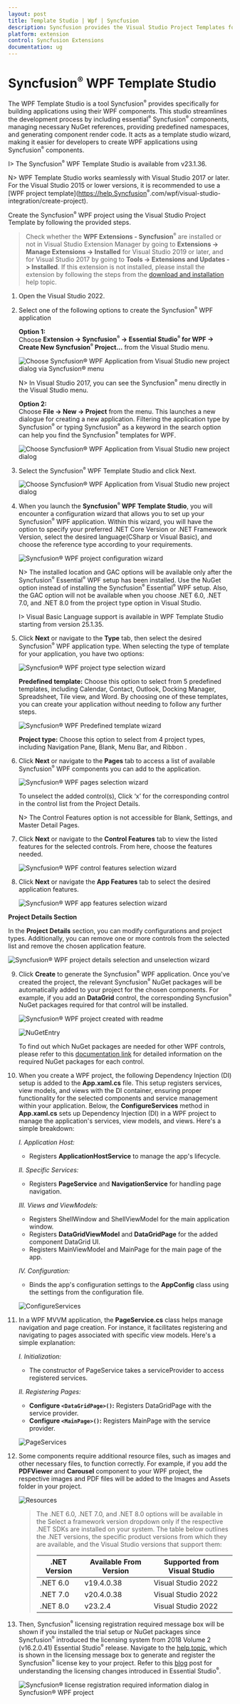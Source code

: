```yaml
---
layout: post
title: Template Studio | Wpf | Syncfusion
description: Syncfusion provides the Visual Studio Project Templates for the Syncfusion WPF platform to create Syncfusion WPF Application by addiing the required assemblies
platform: extension
control: Syncfusion Extensions
documentation: ug
---
```



# Syncfusion<sup style="font-size:70%">&reg;</sup> WPF Template Studio

The WPF Template Studio is a tool Syncfusion<sup style="font-size:70%">&reg;</sup> provides specifically for building applications using their WPF components. This studio streamlines the development process by including essential<sup style="font-size:70%">&reg;</sup> Syncfusion<sup style="font-size:70%">&reg;</sup> components, managing necessary NuGet references, providing predefined namespaces, and generating component render code. It acts as a template studio wizard, making it easier for developers to create WPF applications using Syncfusion<sup style="font-size:70%">&reg;</sup> components.

I> The Syncfusion<sup style="font-size:70%">&reg;</sup> WPF Template Studio is available from v23.1.36.

N> WPF Template Studio works seamlessly with Visual Studio 2017 or later. For the Visual Studio 2015 or lower versions, it is recommended to use a [WPF project template](https://help.Syncfusion<sup style="font-size:70%">&reg;</sup>.com/wpf/visual-studio-integration/create-project).

Create the Syncfusion<sup style="font-size:70%">&reg;</sup> WPF project using the Visual Studio Project Template by following the provided steps.

> Check whether the **WPF Extensions - Syncfusion<sup style="font-size:70%">&reg;</sup>** are installed or not in Visual Studio Extension Manager by going to **Extensions -> Manage Extensions -> Installed** for Visual Studio 2019 or later, and for Visual Studio 2017 by going to **Tools -> Extensions and Updates -> Installed**. If this extension is not installed, please install the extension by following the steps from the [download and installation](https://help.Syncfusion.com/wpf/visual-studio-integration/download-and-installation) help topic.

1.	Open the Visual Studio 2022.

2.	Select one of the following options to create the Syncfusion<sup style="font-size:70%">&reg;</sup> WPF application

	**Option 1:**  
	Choose **Extension -> Syncfusion<sup style="font-size:70%">&reg;</sup> -> Essential Studio<sup style="font-size:70%">&reg;</sup> for WPF -> Create New Syncfusion<sup style="font-size:70%">&reg;</sup> Project…** from the Visual Studio menu.
    
	![Choose Syncfusion<sup style="font-size:70%">&reg;</sup> WPF Application from Visual Studio new project dialog via Syncfusion<sup style="font-size:70%">&reg;</sup> menu](Template-Studio-Images/WPF-1.png)

	N> In Visual Studio 2017, you can see the Syncfusion<sup style="font-size:70%">&reg;</sup> menu directly in the Visual Studio menu.

	**Option 2:**   
	Choose **File -> New -> Project** from the menu. This launches a new dialogue for creating a new application. Filtering the application type by Syncfusion<sup style="font-size:70%">&reg;</sup> or typing Syncfusion<sup style="font-size:70%">&reg;</sup> as a keyword in the search option can help you find the Syncfusion<sup style="font-size:70%">&reg;</sup> templates for WPF.

	![Choose Syncfusion<sup style="font-size:70%">&reg;</sup> WPF Application from Visual Studio new project dialog](Template-Studio-Images/WPF-2.png)

3.	Select the Syncfusion<sup style="font-size:70%">&reg;</sup> WPF Template Studio and click Next.

	![Choose Syncfusion<sup style="font-size:70%">&reg;</sup> WPF Application from Visual Studio new project dialog](Template-Studio-Images/WPF-3.png)

4.	When you launch the **Syncfusion<sup style="font-size:70%">&reg;</sup> WPF Template Studio**, you will encounter a configuration wizard that allows you to set up your Syncfusion<sup style="font-size:70%">&reg;</sup> WPF application. Within this wizard, you will have the option to specify your preferred .NET Core Version or .NET Framework Version, select the desired language(CSharp or Visual Basic), and choose the reference type according to your requirements.

	![Syncfusion<sup style="font-size:70%">&reg;</sup> WPF project configuration wizard](Template-Studio-Images/WPF-4.png)

	N> The installed location and GAC options will be available only after the Syncfusion<sup style="font-size:70%">&reg;</sup> Essential<sup style="font-size:70%">&reg;</sup> WPF setup has been installed. Use the NuGet option instead of installing the Syncfusion<sup style="font-size:70%">&reg;</sup> Essential<sup style="font-size:70%">&reg;</sup> WPF setup. Also, the GAC option will not be available when you choose .NET 6.0, .NET 7.0, and .NET 8.0 from the project type option in Visual Studio.

	I> Visual Basic Language support is available in WPF Template Studio starting from version 25.1.35.

5.	Click **Next** or navigate to the **Type** tab, then select the desired Syncfusion<sup style="font-size:70%">&reg;</sup> WPF application type. When selecting the type of template for your application, you have two options:

	![Syncfusion<sup style="font-size:70%">&reg;</sup> WPF project type selection wizard](Template-Studio-Images/WPF-4.png)

	**Predefined template:** Choose this option to select from 5 predefined templates, including Calendar, Contact, Outlook, Docking Manager, Spreadsheet, Tile view, and Word. By choosing one of these templates, you can create your application without needing to follow any further steps.

	![Syncfusion<sup style="font-size:70%">&reg;</sup> WPF Predefined template wizard](Template-Studio-Images/WPFTemplate-6.png)

	**Project type:** Choose this option to select from 4 project types, including Navigation Pane, Blank, Menu Bar, and Ribbon .

6. Click **Next** or navigate to the **Pages** tab to access a list of available Syncfusion<sup style="font-size:70%">&reg;</sup> WPF components you can add to the application.

	![Syncfusion<sup style="font-size:70%">&reg;</sup> WPF pages selection wizard](Template-Studio-Images/WPF-6.png)

	To unselect the added control(s), Click ‘x’ for the corresponding control in the control list from the Project Details.

	N> The Control Features option is not accessible for Blank, Settings, and Master Detail Pages.

7.	Click **Next** or navigate to the **Control Features** tab to view the listed features for the selected controls. From here, choose the features needed.

	![Syncfusion<sup style="font-size:70%">&reg;</sup> WPF control features selection wizard](Template-Studio-Images/WPF-2.gif)

8.	Click **Next** or navigate the **App Features** tab to select the desired application features.

    ![Syncfusion<sup style="font-size:70%">&reg;</sup> WPF app features selection wizard](Template-Studio-Images/WPF-7.png)

**Project Details Section**

In the **Project Details** section, you can modify configurations and project types. Additionally, you can remove one or more controls from the selected list and remove the chosen application feature.

![Syncfusion<sup style="font-size:70%">&reg;</sup> WPF project details selection and unselection wizard](Template-Studio-Images/WPF-8.png)

9. Click **Create** to generate the Syncfusion<sup style="font-size:70%">&reg;</sup> WPF application. Once you've created the project, the relevant Syncfusion<sup style="font-size:70%">&reg;</sup> NuGet packages will be automatically added to your project for the chosen components. For example, if you add an **DataGrid** control, the corresponding Syncfusion<sup style="font-size:70%">&reg;</sup> NuGet packages required for that control will be installed.

     ![Syncfusion<sup style="font-size:70%">&reg;</sup> WPF project created with readme](Template-Studio-Images/WPF-9.png)

     ![NuGetEntry](Template-Studio-Images/NuGetEntry.png)

    To find out which NuGet packages are needed for other WPF controls, please refer to this [documentation link](https://help.Syncfusion.com/wpf/control-dependencies) for detailed information on the required NuGet packages for each control.

10. When you create a WPF project, the following Dependency Injection (DI) setup is added to the **App.xaml.cs** file. This setup registers services, view models, and views with the DI container, ensuring proper functionality for the selected components and service management within your application. Below, the **ConfigureServices** method in **App.xaml.cs** sets up Dependency Injection (DI) in a WPF project to manage the application's services, view models, and views. Here's a simple breakdown:
      

     *I. Application Host:*
     - Registers **ApplicationHostService** to manage the app's lifecycle.      

     *II. Specific Services:*
     - Registers **PageService** and **NavigationService** for handling page navigation.

     *III. Views and ViewModels:*
     -  Registers ShellWindow and ShellViewModel for the main application window.
     - Registers **DataGridViewModel** and **DataGridPage** for the added component DataGrid UI.
     - Registers MainViewModel and MainPage for the main page of the app.

     *IV. Configuration:*
     - Binds the app's configuration settings to the **AppConfig** class using the settings from the configuration file.

      ![ConfigureServices](Template-Studio-Images/DI-Setup.png)

11. In a WPF MVVM application, the **PageService.cs** class helps manage navigation and page creation. For instance, it facilitates registering and navigating to pages associated with specific view models. Here's a simple explanation:

       *I. Initialization:*
      - The constructor of PageService takes a serviceProvider to access registered services.

       *II. Registering Pages:*
    - **Configure `<DataGridPage>()`:** Registers DataGridPage with the service provider.
    - **Configure `<MainPage>()`:** Registers MainPage with the service provider.
    
	![PageServices](Template-Studio-Images/PageService.png)

12. Some components require additional resource files, such as images and other necessary files, to function correctly. For example, if you add the **PDFViewer** and **Carousel** component to your WPF project, the respective images and PDF files will be added to the Images and Assets folder in your project.

	 ![Resources](Template-Studio-Images/Resources.png)

	
    > The .NET 6.0, .NET 7.0, and .NET 8.0 options will be available in the Select a framework version dropdown only if the respective .NET SDKs are installed on your system. The table below outlines the .NET versions, the specific product versions from which they are available, and the Visual Studio versions that support them:
	> <table>
	>   <thead>
	>     <tr>
	>       <th>.NET Version</th>
	>       <th>Available From Version</th>
	>       <th>Supported from Visual Studio</th>
	>     </tr>
	>   </thead>
	>   <tbody>
	>     <tr>
	>       <td>.NET 6.0</td>
	>       <td>v19.4.0.38</td>
	>       <td>Visual Studio 2022</td>
	>     </tr>
	>     <tr>
	>       <td>.NET 7.0</td>
	>       <td>v20.4.0.38</td>
	>       <td>Visual Studio 2022</td>
	>     </tr>
	>     <tr>
	>       <td>.NET 8.0</td>
	>       <td>v23.2.4</td>
	>       <td>Visual Studio 2022</td>
	>     </tr>
	>   </tbody>
	> </table>

13.   Then, Syncfusion<sup style="font-size:70%">&reg;</sup> licensing registration required message box will be shown if you installed the trial setup or NuGet packages since Syncfusion<sup style="font-size:70%">&reg;</sup> introduced the 			licensing system from 2018 Volume 2 (v16.2.0.41) Essential Studio<sup style="font-size:70%">&reg;</sup> release. Navigate to the [help topic](https://help.Syncfusion.com/common/essential-studio/licensing/overview#how-to-generate-Syncfusion-license-key), which is shown in the licensing message box to generate and register the Syncfusion<sup style="font-size:70%">&reg;</sup> license key to your 	project. Refer to this [blog](https://www.Syncfusion.com/blogs/post/whats-new-in-2018-volume-2.aspx) post for understanding the licensing changes introduced in 		Essential Studio<sup style="font-size:70%">&reg;</sup>.

       ![Syncfusion<sup style="font-size:70%">&reg;</sup> license registration required information dialog in Syncfusion<sup style="font-size:70%">&reg;</sup> WPF project](Template-Studio-Images/Syncfusion-Project-Template-Gallery-9.png)   
